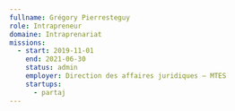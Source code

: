 ```yaml
---
fullname: Grégory Pierresteguy
role: Intrapreneur
domaine: Intraprenariat
missions:
  - start: 2019-11-01
    end: 2021-06-30
    status: admin
    employer: Direction des affaires juridiques — MTES
    startups:
      - partaj
---
```

